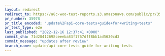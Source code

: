 ```yaml
---
layout: redirect
redirect_to: https://a8c-woo-test-reports.s3.amazonaws.com/public/pr/35978/e2e/index.html
pr_number: 35978
pr_title_encoded: "update%2Fapi-core-tests+guide+for+writing+tests"
pr_test_type: e2e
last_published: "2022-12-16 12:37:41 +0000"
commit_sha: 71d28412698ceeeba83f1767dff8bb1ad5630cd3
commit_message: "updates after review"
branch_name: update/api-core-tests-guide-for-writing-tests
---
```

